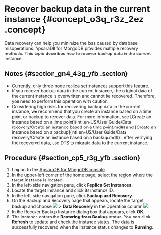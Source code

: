 # Recover backup data in the current instance {#concept_o3q_r3z_2ez .concept}

Data recovery can help you minimize the loss caused by database misoperations. ApsaraDB for MongoDB provides multiple recovery methods. This topic describes how to recover backup data in the current instance.

## Notes {#section_gn4_43g_yfb .section}

-   Currently, only three-node replica set instances support this feature.
-   If you recover backup data in the current instance, the original data of the current instance is overwritten and cannot be recovered. Therefore, you need to perform this operation with caution.
-   Considering high risks for recovering backup data in the current instance, we recommend that you create an instance based on a time point or backup to recover data. For more information, see [Create an instance based on a time point](intl.en-US/User Guide/Data recovery/Create an instance based on a time point.md#) and [Create an instance based on a backup](intl.en-US/User Guide/Data recovery/Create an instance based on a backup.md#) . After verifying the recovered data, use DTS to migrate data to the current instance.

## Procedure {#section_cp5_r3g_yfb .section}

1.  Log on to the [ApsaraDB for MongoDB console](https://mongodb.console.aliyun.com/#/mongodb/list).
2.  In the upper-left corner of the home page, select the region where the target instance is located.
3.  In the left-side navigation pane, click **Replica Set Instances**.
4.  Locate the target instance and click its instance ID.
5.  In the left-side navigation pane, click **Backup and Recovery**.
6.  On the Backup and Recovery page that appears, locate the target backup and choose **![](http://static-aliyun-doc.oss-cn-hangzhou.aliyuncs.com/assets/img/6723/155618097113851_en-US.png)** \> **Data Recovery** in the Operation column.![](http://static-aliyun-doc.oss-cn-hangzhou.aliyuncs.com/assets/img/6727/155618097213860_en-US.png)
7.  In the Recover Backup Instance dialog box that appears, click **OK**.
8.  The instance enters the **Restoring from Backup** status. You can click **Refresh** to update and check the instance status. The data is successfully recovered when the instance status changes to **Running**.

